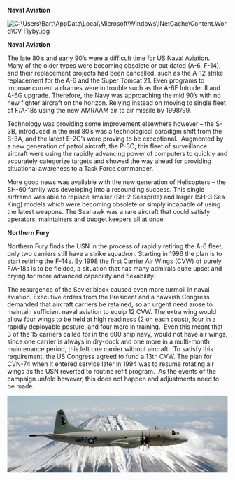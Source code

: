 **Naval
Aviation**

![C:\\Users\\Bart\\AppData\\Local\\Microsoft\\Windows\\INetCache\\Content.Word\\CV
Flyby.jpg](/assets/images/nato/us/navy/aviation/image1.jpeg)

**Naval Aviation**

The late 80’s and early 90’s were a difficult time for US Naval
Aviation.  Many of the older types were becoming obsolete or out dated
(A-6, F-14), and their replacement projects had been cancelled, such as
the A-12 strike replacement for the A-6 and the Super Tomcat 21. Even
programs to improve current airframes were in trouble such as the A-6F
Intruder II and A-6G upgrade. Therefore, the Navy was approaching the
mid 90’s with no new fighter aircraft on the horizon. Relying instead on
moving to single fleet of F/A-18s using the new AMRAAM air to air
missile by 1998/99.

Technology was providing some improvement elsewhere however – the
S-3B, introduced in the mid 80’s was a technological paradigm shift
from the S-3A, and the latest E-2C’s were proving to be exceptional. 
Augmented by a new generation of patrol aircraft, the P-3C; this fleet
of surveillance aircraft were using the rapidly advancing power of
computers to quickly and accurately categorize targets and showed the
way ahead for providing situational awareness to a Task Force commander.

More good news was available with the new generation of Helicopters –
the SH-60 family was developing into a resounding success. This single
airframe was able to replace smaller (SH-2 Seasprite) and larger (SH-3
Sea King) models which were becoming obsolete or simply incapable of
using the latest weapons. The Seahawk was a rare aircraft that could
satisfy operators, maintainers and budget keepers all at once.

**Northern Fury**

Northern Fury finds the USN in the process of rapidly retiring the A-6
fleet, only two carriers still have a strike squadron. Starting in 1996
the plan is to start retiring the F-14s. By 1998 the first Carrier Air
Wings (CVW) of purely F/A-18s is to be fielded, a situation that has
many admirals quite upset and crying for more advanced capability and
flexability.

The resurgence of the Soviet block caused even more turmoil in naval
aviation. Executive orders from the President and a hawkish Congress
demanded that aircraft carriers be retained, so an urgent need arose to
maintain sufficient naval aviation to equip 12 CVW. The extra wing would
allow four wings to be held at high readiness (2 on each coast), four in
a rapidly deployable posture, and four more in training.  Even this
meant that 3 of the 15 carriers called for in the 600 ship navy, would
not have air wings, since one carrier is always in dry-dock and one more
in a multi-month maintenance period, this left one carrier without
aircraft.  To satisfy this requirement, the US Congress agreed to fund a
13th CVW. The plan for CVN-74 when it entered service later in 1994 was
to resume rotating air wings as the USN reverted to routine refit
program.  As the events of the campaign unfold however, this does not
happen and adjustments need to be made.

![](/assets/images/nato/us/navy/aviation/image2.jpg)
